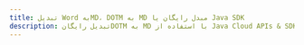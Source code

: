 ---title: تبدیل Word بهMD، DOTM به MD مبدل رایگان یا Java SDKdescription: تبدیل رایگانDOTM به MD با استفاده از Java Cloud APIs & SDK. همچنین اسناد Microsoft Word و OpenOffice را در Cloud ایجاد، ویرایش و رندر کنید.---